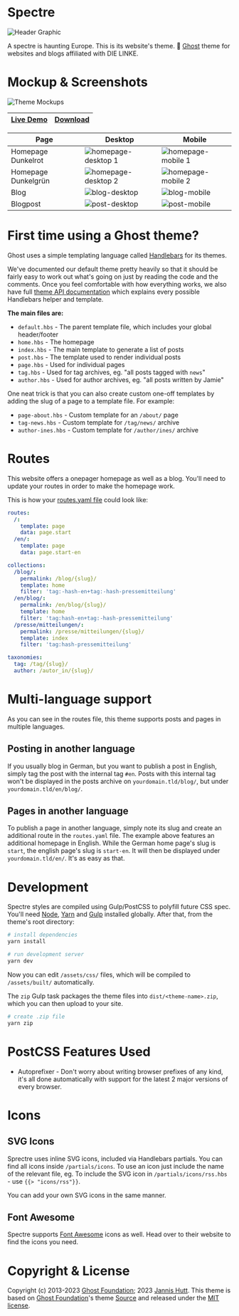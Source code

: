 # Spectre

![Header Graphic](/assets/readme-header.png)

A spectre is haunting Europe. This is its website's theme. 👻 [Ghost](https://github.com/TryGhost/Ghost) theme for websites and blogs affiliated with DIE LINKE.


# Mockup & Screenshots

![Theme Mockups](/assets/mockups.png)

|[Live Demo](https://spectre.hutt.io/)|[Download](https://github.com/hutt/spectre/releases/)|
|---|---|

| Page | Desktop | Mobile |
| ---- | ------- | ------ |
| Homepage Dunkelrot | ![homepage-desktop 1](/assets/screenshots/homepage-desktop-2.png) | ![homepage-mobile 1](/assets/screenshots/homepage-mobile-2.jpeg) |
| Homepage Dunkelgrün | ![homepage-desktop 2](/assets/screenshots/homepage-desktop-1.png) | ![homepage-mobile 2](/assets/screenshots/homepage-mobile-1.jpeg) |
| Blog | ![blog-desktop](/assets/screenshots/blog-desktop.png) | ![blog-mobile](/assets/screenshots/blog-mobile.jpeg) |
| Blogpost | ![post-desktop](/assets/screenshots/post-desktop.png) | ![post-mobile](/assets/screenshots/post-mobile.jpeg) |

# First time using a Ghost theme?

Ghost uses a simple templating language called [Handlebars](http://handlebarsjs.com/) for its themes.

We've documented our default theme pretty heavily so that it should be fairly easy to work out what's going on just by reading the code and the comments. Once you feel comfortable with how everything works, we also have full [theme API documentation](https://themes.ghost.org) which explains every possible Handlebars helper and template.

**The main files are:**

- `default.hbs` - The parent template file, which includes your global header/footer
- `home.hbs` - The homepage
- `index.hbs` - The main template to generate a list of posts
- `post.hbs` - The template used to render individual posts
- `page.hbs` - Used for individual pages
- `tag.hbs` - Used for tag archives, eg. "all posts tagged with `news`"
- `author.hbs` - Used for author archives, eg. "all posts written by Jamie"

One neat trick is that you can also create custom one-off templates by adding the slug of a page to a template file. For example:

- `page-about.hbs` - Custom template for an `/about/` page
- `tag-news.hbs` - Custom template for `/tag/news/` archive
- `author-ines.hbs` - Custom template for `/author/ines/` archive

# Routes

This website offers a onepager homepage as well as a blog. You'll need to update your routes in order to make the homepage work.

This is how your [routes.yaml file](routes.yaml) could look like:
```yaml
routes:
  /: 
    template: page
    data: page.start
  /en/:
    template: page
    data: page.start-en

collections:
  /blog/:
    permalink: /blog/{slug}/
    template: home
    filter: 'tag:-hash-en+tag:-hash-pressemitteilung'
  /en/blog/:
    permalink: /en/blog/{slug}/
    template: home
    filter: 'tag:hash-en+tag:-hash-pressemitteilung'
  /presse/mitteilungen/:
    permalink: /presse/mitteilungen/{slug}/
    template: index
    filter: 'tag:hash-pressemitteilung'

taxonomies:
  tag: /tag/{slug}/
  author: /autor_in/{slug}/

```

# Multi-language support

As you can see in the routes file, this theme supports posts and pages in multiple languages. 

## Posting in another language

If you usually blog in German, but you want to publish a post in English, simply tag the post with the internal tag `#en`. Posts with this internal tag won't be displayed in the posts archive on `yourdomain.tld/blog/`, but under `yourdomain.tld/en/blog/`.

## Pages in another language

To publish a page in another language, simply note its slug and create an additional route in the `routes.yaml` file. The example above features an additional homepage in English. While the German home page's slug is `start`, the english page's slug is `start-en`. It will then be displayed under `yourdomain.tld/en/`. It's as easy as that.

# Development

Spectre styles are compiled using Gulp/PostCSS to polyfill future CSS spec. You'll need [Node](https://nodejs.org/), [Yarn](https://yarnpkg.com/) and [Gulp](https://gulpjs.com) installed globally. After that, from the theme's root directory:

```bash
# install dependencies
yarn install

# run development server
yarn dev
```

Now you can edit `/assets/css/` files, which will be compiled to `/assets/built/` automatically.

The `zip` Gulp task packages the theme files into `dist/<theme-name>.zip`, which you can then upload to your site.

```bash
# create .zip file
yarn zip
```

# PostCSS Features Used

- Autoprefixer - Don't worry about writing browser prefixes of any kind, it's all done automatically with support for the latest 2 major versions of every browser.


# Icons

## SVG Icons

Sprectre uses inline SVG icons, included via Handlebars partials. You can find all icons inside `/partials/icons`. To use an icon just include the name of the relevant file, eg. To include the SVG icon in `/partials/icons/rss.hbs` - use `{{> "icons/rss"}}`.

You can add your own SVG icons in the same manner.

## Font Awesome

Spectre supports [Font Awesome](https://fontawesome.com) icons as well. Head over to their website to find the icons you need.

# Copyright & License
Copyright (c) 2013-2023 [Ghost Foundation](https://ghost.org); 2023 [Jannis Hutt](https://hutt.io). This theme is based on [Ghost Foundation](https://ghost.org)'s theme [Source](https://github.com/TryGhost/Source) and released under the [MIT license](LICENSE).